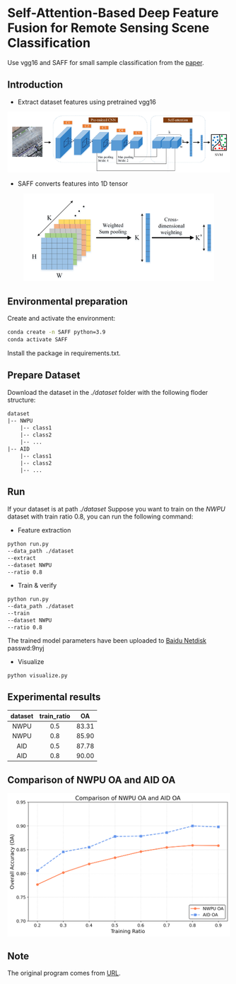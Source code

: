# Self-Attention-Based Deep Feature Fusion for Remote Sensing Scene Classification
Use vgg16 and SAFF for small sample classification from the [paper](https://paperswithcode.com/paper/self-attention-based-deep-feature-fusion-for).

## Introduction
* Extract dataset features using pretrained vgg16
<p align="center"><img src="imgs/model.png" width=""500"/></p>

* SAFF converts features into 1D tensor

<p align="center"><img src="imgs/saff.png" width=""500"/></p>

## Environmental preparation
Create and activate the environment:
```bash
conda create -n SAFF python=3.9
conda activate SAFF
```
Install the package in requirements.txt.
## Prepare Dataset

Download the dataset in the *./dataset* folder with the following floder structure:
```
dataset
|-- NWPU
    |-- class1
    |-- class2
    |-- ...
|-- AID
    |-- class1
    |-- class2    
    |-- ...
```

## Run
If your dataset is at path  *./dataset*
Suppose you want to train on the *NWPU* dataset with train ratio 0.8, you can run the following command:

* Feature extraction
```
python run.py 
--data_path ./dataset
--extract 
--dataset NWPU
--ratio 0.8
```

* Train & verify

```
python run.py 
--data_path ./dataset
--train
--dataset NWPU
--ratio 0.8
```
The trained model parameters have been uploaded to [Baidu Netdisk](https://pan.baidu.com/s/117vQw3okXkjaA3da9WufGg?pwd=9nyj) passwd:9nyj
* Visualize
```
python visualize.py
```


## Experimental results

| dataset | train_ratio |  OA   |
|:-------:|:-----------:|:-----:|
|  NWPU   |     0.5     | 83.31 |
|  NWPU   |     0.8     | 85.90 |
|  AID    |     0.5     | 87.78 |
|  AID    |     0.8     | 90.00 |

## Comparison of NWPU OA and AID OA
<p align="center"><img src="results/line_chart.png" width=""500"/></p>

## Note
The original program comes from [URL](https://github.com/zh-hike/SAFF).